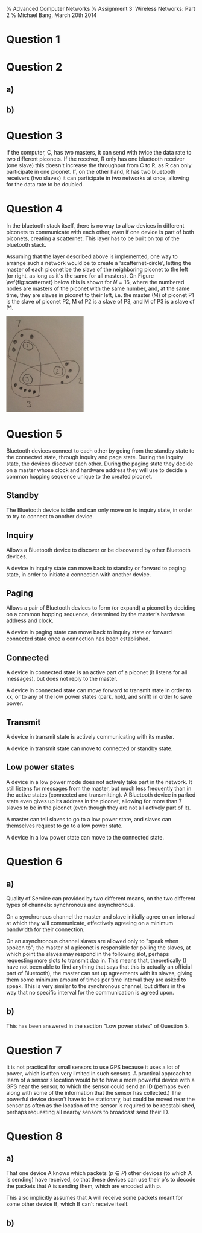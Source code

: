 % Advanced Computer Networks
% Assignment 3: Wireless Networks: Part 2
% Michael Bang, March 20th 2014

Question 1
============

Question 2
============

a)
----

b)
----

Question 3
============
If the computer, C, has two masters, it can send with twice the data rate to two different piconets. If the receiver, R only has one bluetooth receiver (one slave) this doesn't increase the throughput from C to R, as R can only participate in one piconet. If, on the other hand, R has two bluetooth receivers (two slaves) it can participate in two networks at once, allowing for the data rate to be doubled.


Question 4
============
In the bluetooth stack itself, there is no way to allow devices in different piconets to communicate with each other, even if one device is part of both piconets, creating a scatternet. This layer has to be built on top of the bluetooth stack.

Assuming that the layer described above is implemented, one way to arrange such a network would be to create a 'scatternet-circle', letting the master of each piconet be the slave of the neighboring piconet to the left (or right, as long as it's the same for all masters). On Figure \ref{fig:scatternet} below this is shown for $N=16$, where the numbered nodes are masters of the piconet with the same number, and, at the same time, they are slaves in piconet to their left, i.e. the master (M) of piconet P1 is the slave of piconet P2, M of P2 is a slave of P3, and M of P3 is a slave of P1.

![Scatternet with 16 Bluetooth devices.\label{fig:scatternet}](img/scatternet.jpg)


Question 5
============
Bluetooth devices connect to each other by going from the standby state to the connected state, through inquiry and page state. During the inquiry state, the devices discover each other. During the paging state they decide on a master whose clock and hardware address they will use to decide a common hopping sequence unique to the created piconet.

Standby
---------
The Bluetooth device is idle and can only move on to inquiry state, in order to try to connect to another device.

Inquiry
---------
Allows a Bluetooth device to discover or be discovered by other Bluetooth devices.

A device in inquiry state can move back to standby or forward to paging state, in order to initiate a connection with another device.

Paging
--------
Allows a pair of Bluetooth devices to form (or expand) a piconet by deciding on a common hopping sequence, determined by the master's hardware address and clock.

A device in paging state can move back to inquiry state or forward connected state once a connection has been established.


Connected
-----------
A device in connected state is an active part of a piconet (it listens for all messages), but does not reply to the master.

A device in connected state can move forward to transmit state in order to xx, or to any of the low power states (park, hold, and sniff) in order to save power.

Transmit
----------
A device in transmit state is actively communicating with its master.

A device in transmit state can move to connected or standby state.


Low power states
------------------
A device in a low power mode does not actively take part in the network. It still listens for messages from the master, but much less frequently than in the active states (connected and transmitting). A Bluetooth device in parked state even gives up its address in the piconet, allowing for more than 7 slaves to be in the piconet (even though they are not all actively part of it).

A master can tell slaves to go to a low power state, and slaves can themselves request to go to a low power state.

A device in a low power state can move to the connected state.


Question 6
============

a)
----
Quality of Service can provided by two different means, on the two different types of channels: synchronous and asynchronous.

On a synchronous channel the master and slave initially agree on an interval at which they will communicate, effectively agreeing on a minimum bandwidth for their connection.

On an asynchronous channel slaves are allowed only to "speak when spoken to"; the master of a piconet is responsible for polling the slaves, at which point the slaves may respond in the following slot, perhaps requesting more slots to transmit daa in. This means that, theoretically (I have not been able to find anything that says that this is actually an official part of Bluetooth), the master can set up agreements with its slaves, giving them some minimum amount of times per time interval they are asked to speak. This is very similar to the synchronous channel, but differs in the way that no specific interval for the communication is agreed upon.


b)
----
This has been answered in the section "Low power states" of Question 5.

Question 7
============
It is not practical for small sensors to use GPS because it uses a lot of power, which is often very limited in such sensors. A practical approach to learn of a sensor's location would be to have a more powerful device with a GPS near the sensor, to which the sensor could send an ID (perhaps even along with some of the information that the sensor has collected.) The powerful device doesn't have to be stationary, but could be moved near the sensor as often as the location of the sensor is required to be reestablished, perhaps requesting all nearby sensors to broadcast send their ID.


Question 8
============

a)
----
That one device A knows which packets ($p \in P$) other devices (to which A is sending) have received, so that these devices can use their p's to decode the packets that A is sending them, which are encoded with p.

This also implicitly assumes that A will receive some packets meant for some other device B, which B can't receive itself.


b)
----
